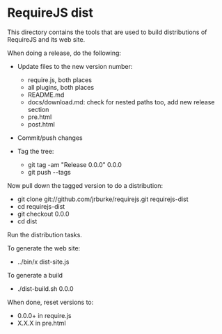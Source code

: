 # RequireJS dist

This directory contains the tools that are used to build distributions of RequireJS and its web site.

When doing a release, do the following:

* Update files to the new version number:
    * require.js, both places
    * all plugins, both places
    * README.md
    * docs/download.md: check for nested paths too, add new release section
    * pre.html
    * post.html
* Commit/push changes

* Tag the tree:
    * git tag -am "Release 0.0.0" 0.0.0
    * git push --tags

Now pull down the tagged version to do a distribution:

* git clone git://github.com/jrburke/requirejs.git requirejs-dist
* cd requirejs-dist
* git checkout 0.0.0
* cd dist

Run the distribution tasks.

To generate the web site:

* ../bin/x dist-site.js

To generate a build

* ./dist-build.sh 0.0.0

When done, reset versions to:

* 0.0.0+ in require.js
* X.X.X in pre.html
